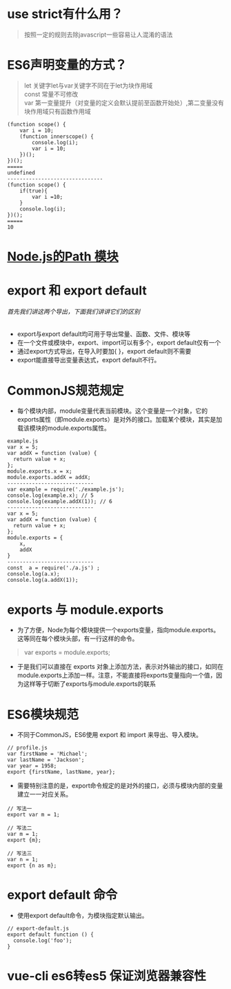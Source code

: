# use strict有什么用？
> 按照一定的规则去除javascript一些容易让人混淆的语法
# ES6声明变量的方式？
> let 关键字let与var关键字不同在于let为块作用域 <br>
> const 常量不可修改<br>
> var 第一变量提升（对变量的定义会默认提前至函数开始处）,第二变量没有块作用域只有函数作用域 <br>
```
(function scope() {
    var i = 10;
    (function innerscope() {
        console.log(i);
        var i = 10;
    })();
})();
=====
undefined
-------------------------------
(function scope() {
    if(true){
        var i =10;
    }
    console.log(i);
})();
=====
10
```
# [Node.js的Path 模块](http://www.runoob.com/nodejs/nodejs-path-module.html)
# export 和 export default
###### 首先我们讲这两个导出，下面我们讲讲它们的区别
* export与export default均可用于导出常量、函数、文件、模块等
* 在一个文件或模块中，export、import可以有多个，export default仅有一个
* 通过export方式导出，在导入时要加{ }，export default则不需要
* export能直接导出变量表达式，export default不行。
# CommonJS规范规定
* 每个模块内部，module变量代表当前模块。这个变量是一个对象，它的exports属性（即module.exports）是对外的接口。加载某个模块，其实是加载该模块的module.exports属性。
```
example.js
var x = 5;
var addX = function (value) {
  return value + x;
};
module.exports.x = x;
module.exports.addX = addX;
----------------------------
var example = require('./example.js');
console.log(example.x); // 5
console.log(example.addX(1)); // 6
----------------------------
var x = 5;
var addX = function (value) {
  return value + x;
};
module.exports = {
	x,
	addX
}
----------------------------
const  a = require('./a.js') ;
console.log(a.x);
console.log(a.addX(1));
```
# exports 与 module.exports
* 为了方便，Node为每个模块提供一个exports变量，指向module.exports。这等同在每个模块头部，有一行这样的命令。
> var exports = module.exports;
* 于是我们可以直接在 exports 对象上添加方法，表示对外输出的接口，如同在module.exports上添加一样。注意，不能直接将exports变量指向一个值，因为这样等于切断了exports与module.exports的联系
# ES6模块规范
* 不同于CommonJS，ES6使用 export 和 import 来导出、导入模块。
```
// profile.js
var firstName = 'Michael';
var lastName = 'Jackson';
var year = 1958;
export {firstName, lastName, year};
```
* 需要特别注意的是，export命令规定的是对外的接口，必须与模块内部的变量建立一一对应关系。
```
// 写法一
export var m = 1;

// 写法二
var m = 1;
export {m};

// 写法三
var n = 1;
export {n as m};
```
# export default 命令
* 使用export default命令，为模块指定默认输出。
```
// export-default.js
export default function () {
  console.log('foo');
}
```
# vue-cli es6转es5 保证浏览器兼容性
